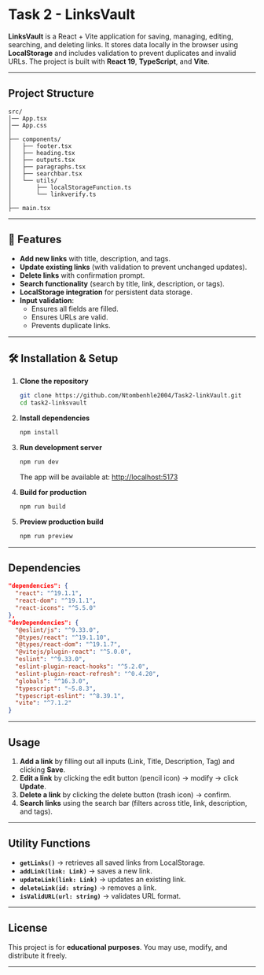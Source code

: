 # Task 2 - LinksVault

**LinksVault** is a React + Vite application for saving, managing, editing, searching, and deleting links. It stores data locally in the browser using **LocalStorage** and includes validation to prevent duplicates and invalid URLs. The project is built with **React 19**, **TypeScript**, and **Vite**.

---

## Project Structure

```
src/
│── App.tsx
│── App.css
│
├── components/
│   ├── footer.tsx
│   ├── heading.tsx
│   ├── outputs.tsx
│   ├── paragraphs.tsx
│   ├── searchbar.tsx
│   └── utils/
│       ├── localStorageFunction.ts
│       └── linkverify.ts
│
├── main.tsx
```

---

## 🚀 Features

- **Add new links** with title, description, and tags.  
- **Update existing links** (with validation to prevent unchanged updates).  
- **Delete links** with confirmation prompt.  
- **Search functionality** (search by title, link, description, or tags).  
- **LocalStorage integration** for persistent data storage.  
- **Input validation**:
  - Ensures all fields are filled.  
  - Ensures URLs are valid.  
  - Prevents duplicate links.  

---

## 🛠️ Installation & Setup

1. **Clone the repository**
   ```bash
   git clone https://github.com/Ntombenhle2004/Task2-linkVault.git
   cd task2-linksvault
   ```

2. **Install dependencies**
   ```bash
   npm install
   ```

3. **Run development server**
   ```bash
   npm run dev
   ```

   The app will be available at: [http://localhost:5173](http://localhost:5173)

4. **Build for production**
   ```bash
   npm run build
   ```

5. **Preview production build**
   ```bash
   npm run preview
   ```

---

## Dependencies

```json
"dependencies": {
  "react": "^19.1.1",
  "react-dom": "^19.1.1",
  "react-icons": "^5.5.0"
},
"devDependencies": {
  "@eslint/js": "^9.33.0",
  "@types/react": "^19.1.10",
  "@types/react-dom": "^19.1.7",
  "@vitejs/plugin-react": "^5.0.0",
  "eslint": "^9.33.0",
  "eslint-plugin-react-hooks": "^5.2.0",
  "eslint-plugin-react-refresh": "^0.4.20",
  "globals": "^16.3.0",
  "typescript": "~5.8.3",
  "typescript-eslint": "^8.39.1",
  "vite": "^7.1.2"
}
```

---

## Usage

1. **Add a link** by filling out all inputs (Link, Title, Description, Tag) and clicking **Save**.  
2. **Edit a link** by clicking the edit button (pencil icon) → modify → click **Update**.  
3. **Delete a link** by clicking the delete button (trash icon) → confirm.  
4. **Search links** using the search bar (filters across title, link, description, and tags).  

---

## Utility Functions

- **`getLinks()`** → retrieves all saved links from LocalStorage.  
- **`addLink(link: Link)`** → saves a new link.  
- **`updateLink(link: Link)`** → updates an existing link.  
- **`deleteLink(id: string)`** → removes a link.  
- **`isValidURL(url: string)`** → validates URL format.  

---

## License

This project is for **educational purposes**. You may use, modify, and distribute it freely.  

---
